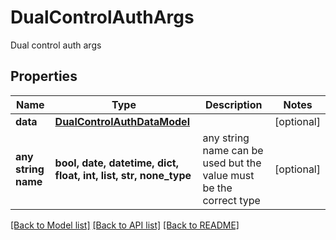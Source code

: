 # DualControlAuthArgs

Dual control auth args 

## Properties
Name | Type | Description | Notes
------------ | ------------- | ------------- | -------------
**data** | [**DualControlAuthDataModel**](DualControlAuthDataModel.md) |  | [optional] 
**any string name** | **bool, date, datetime, dict, float, int, list, str, none_type** | any string name can be used but the value must be the correct type | [optional]

[[Back to Model list]](../README.md#documentation-for-models) [[Back to API list]](../README.md#documentation-for-api-endpoints) [[Back to README]](../README.md)


